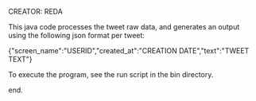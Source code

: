 CREATOR: REDA

This java code processes the tweet raw data, and generates an output using the following json format per tweet:

{"screen_name":"USERID","created_at":"CREATION DATE","text":"TWEET TEXT"} 

To execute the program, see the run script in the bin directory.

end.